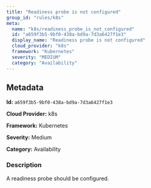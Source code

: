 ```yaml
---
title: "Readiness probe is not configured"
group_id: "rules/k8s"
meta:
  name: "k8s/readiness_probe_is_not_configured"
  id: "a659f3b5-9bf0-438a-bd9a-7d3a6427f1e3"
  display_name: "Readiness probe is not configured"
  cloud_provider: "k8s"
  framework: "Kubernetes"
  severity: "MEDIUM"
  category: "Availability"
---
```

## Metadata

**Id:** `a659f3b5-9bf0-438a-bd9a-7d3a6427f1e3`

**Cloud Provider:** k8s

**Framework:** Kubernetes

**Severity:** Medium

**Category:** Availability

### Description

 A readiness probe should be configured.
